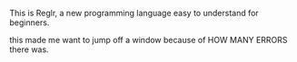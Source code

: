 This is Reglr, a new programming language easy to understand for beginners.




























this made me want to jump off a window because of HOW MANY ERRORS there was.
